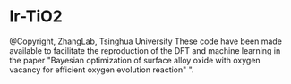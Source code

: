 # Ir-TiO2
@Copyright, ZhangLab, Tsinghua University
These code have been made available to facilitate the reproduction of the DFT and machine learning in the paper "Bayesian optimization of surface alloy oxide with oxygen vacancy for efficient oxygen evolution reaction"
".

